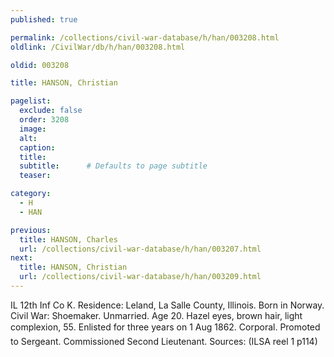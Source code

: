 ```yaml
---
published: true

permalink: /collections/civil-war-database/h/han/003208.html
oldlink: /CivilWar/db/h/han/003208.html

oldid: 003208

title: HANSON, Christian

pagelist:
  exclude: false
  order: 3208
  image: 
  alt:
  caption:
  title:
  subtitle:      # Defaults to page subtitle
  teaser:

category: 
  - H 
  - HAN

previous:
  title: HANSON, Charles
  url: /collections/civil-war-database/h/han/003207.html  
next:
  title: HANSON, Christian
  url: /collections/civil-war-database/h/han/003209.html   
---
```

IL 12th Inf Co K. Residence: Leland, La Salle County, Illinois. Born in Norway. Civil War: Shoemaker. Unmarried. Age 20. Hazel eyes, brown hair, light complexion, 5&#146;5&#148;. Enlisted for three years on 1 Aug 1862. Corporal. Promoted to Sergeant. Commissioned Second Lieutenant. Sources: (ILSA reel 1 p114)